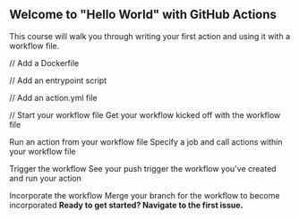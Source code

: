 ## Welcome to "Hello World" with GitHub Actions

This course will walk you through writing your first action and using it with a workflow file. 

// Add a Dockerfile

// Add an entrypoint script

// Add an action.yml file

// Start your workflow file
Get your workflow kicked off with the workflow file

Run an action from your workflow file
Specify a job and call actions within your workflow file

Trigger the workflow
See your push trigger the workflow you've created and run your action

Incorporate the workflow
Merge your branch for the workflow to become incorporated
**Ready to get started? Navigate to the first issue.**

